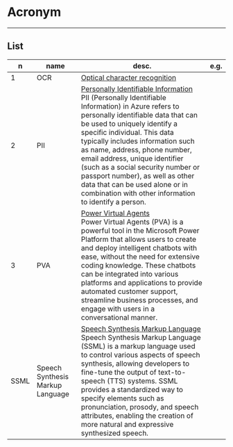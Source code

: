 # Acronym

---

## List
|n|name|desc.|e.g.|
|-|----|-----|----|
|1|OCR|<ins>Optical character recognition</ins><br/>
|2|PII|<ins>Personally Identifiable Information</ins><br/>PII (Personally Identifiable Information) in Azure refers to personally identifiable data that can be used to uniquely identify a specific individual. This data typically includes information such as name, address, phone number, email address, unique identifier (such as a social security number or passport number), as well as other data that can be used alone or in combination with other information to identify a person.
|3|PVA|<ins>Power Virtual Agents</ins><br/>Power Virtual Agents (PVA) is a powerful tool in the Microsoft Power Platform that allows users to create and deploy intelligent chatbots with ease, without the need for extensive coding knowledge. These chatbots can be integrated into various platforms and applications to provide automated customer support, streamline business processes, and engage with users in a conversational manner.
|SSML|Speech Synthesis Markup Language|<ins>Speech Synthesis Markup Language</ins><br/>Speech Synthesis Markup Language (SSML) is a markup language used to control various aspects of speech synthesis, allowing developers to fine-tune the output of text-to-speech (TTS) systems. SSML provides a standardized way to specify elements such as pronunciation, prosody, and speech attributes, enabling the creation of more natural and expressive synthesized speech.
